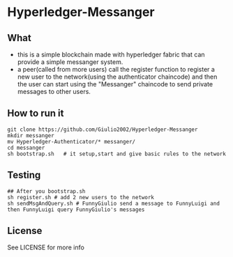# Hyperledger-Messanger

## What
  * this is a simple blockchain made with hyperledger fabric that can provide a simple messanger system.
  * a peer(called from more users) call the register function to register a new user to the network(using the authenticator chaincode)
    and then the user can start using the "Messanger" chaincode to send private messages to other users.

## How to run it

  ```
  git clone https://github.com/Giulio2002/Hyperledger-Messanger
  mkdir messanger
  mv Hyperledger-Authenticator/* messanger/
  cd messanger
  sh bootstrap.sh   # it setup,start and give basic rules to the network
  ```

## Testing
  ```
  ## After you bootstrap.sh
  sh register.sh # add 2 new users to the network
  sh sendMsgAndQuery.sh # FunnyGiulio send a message to FunnyLuigi and then FunnyLuigi query FunnyGiulio's messages
  ```
## License

  See LICENSE for more info
